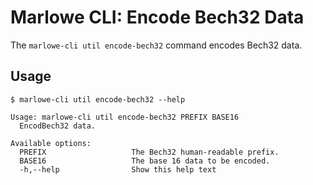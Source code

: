 # Marlowe CLI: Encode Bech32 Data

The `marlowe-cli util encode-bech32` command encodes Bech32 data.


## Usage

    $ marlowe-cli util encode-bech32 --help
    
    Usage: marlowe-cli util encode-bech32 PREFIX BASE16
      EncodBech32 data.
    
    Available options:
      PREFIX                   The Bech32 human-readable prefix.
      BASE16                   The base 16 data to be encoded.
      -h,--help                Show this help text
